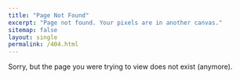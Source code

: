 ```yaml
---
title: "Page Not Found"
excerpt: "Page not found. Your pixels are in another canvas."
sitemap: false
layout: single
permalink: /404.html
---
```


Sorry, but the page you were trying to view does not exist (anymore).